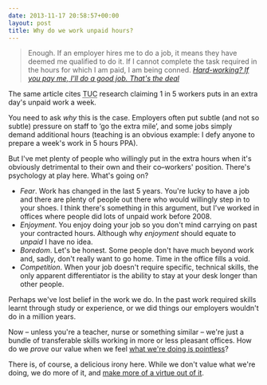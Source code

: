 ```yaml
---
date: 2013-11-17 20:58:57+00:00
layout: post
title: Why do we work unpaid hours?
---
```


> Enough. If an employer hires me to do a job, it means they have deemed me qualified to do it. If I cannot complete the task required in the hours for which I am paid, I am being conned. <cite><a href="http://www.theguardian.com/commentisfree/2013/nov/17/hard-work-pay-good-job">Hard-working? If you pay me, I'll do a good job. That's the deal</a></cite>

The same article cites <abbr title="Trade Union Council">TUC</abbr> research claiming 1 in 5 workers puts in an extra day's unpaid work a week.

You need to ask *why* this is the case. Employers often put subtle (and not so subtle) pressure on staff to &#8216;go the extra mile&#8217;, and some jobs simply demand additional hours (teaching is an obvious example: I defy anyone to prepare a week's work in 5 hours PPA).

But I've met plenty of people who willingly put in the extra hours when it's obviously detrimental to their own and their co&#8211;workers' position. There's psychology at play here. What's going on?

- *Fear*. Work has changed in the last 5 years. You're lucky to have a job and there are plenty of people out there who would willingly step in to your shoes. I think there's something in this argument, but I've worked in offices where people did lots of unpaid work before 2008.
- *Enjoyment*. You enjoy doing your job so you don't mind carrying on past your contracted hours. Although why *enjoyment* should equate to *unpaid* I have no idea.
- *Boredom*. Let's be honest. Some people don't have much beyond work and, sadly, don't really want to go home. Time in the office fills a void.
- *Competition*. When your job doesn't require specific, technical skills, the only apparent differentiator is the ability to stay at your desk longer than other people.

Perhaps we've lost belief in the work we do. In the past work required skills learnt through study or experience, or we did things our employers wouldn't do in a million years.

Now &#8211; unless you're a teacher, nurse or something similar &#8211; we're just a bundle of transferable skills working in more or less pleasant offices. How do we *prove* our value when we feel <a href="http://www.strikemag.org/bullshit-jobs/">what we're doing is pointless</a>?

There is, of course, a delicious irony here. While we don't value what we're doing, we do more of it, and <a href="http://blogs.ft.com/westminster/2013/09/tory-ministers-try-to-flog-the-phrase-hardworking-to-death/">make more of a virtue out of it</a>.